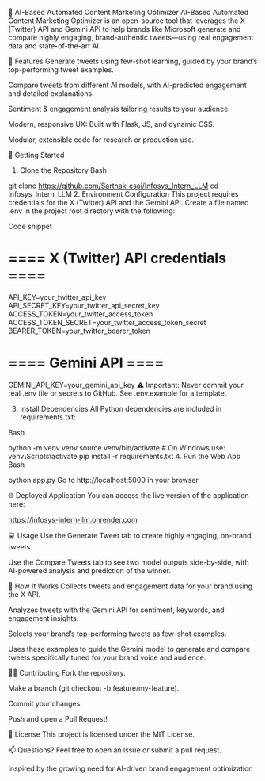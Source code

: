 🌟 AI-Based Automated Content Marketing Optimizer
AI-Based Automated Content Marketing Optimizer is an open-source tool that leverages the X (Twitter) API and Gemini API to help brands like Microsoft generate and compare highly engaging, brand-authentic tweets—using real engagement data and state-of-the-art AI.

🚀 Features
Generate tweets using few-shot learning, guided by your brand’s top-performing tweet examples.

Compare tweets from different AI models, with AI-predicted engagement and detailed explanations.

Sentiment & engagement analysis tailoring results to your audience.

Modern, responsive UX: Built with Flask, JS, and dynamic CSS.

Modular, extensible code for research or production use.

🌱 Getting Started
1. Clone the Repository
Bash

git clone https://github.com/Sarthak-csai/Infosys_Intern_LLM
cd Infosys_Intern_LLM
2. Environment Configuration
This project requires credentials for the X (Twitter) API and the Gemini API. Create a file named .env in the project root directory with the following:

Code snippet

# ==== X (Twitter) API credentials ====
API_KEY=your_twitter_api_key
API_SECRET_KEY=your_twitter_api_secret_key
ACCESS_TOKEN=your_twitter_access_token
ACCESS_TOKEN_SECRET=your_twitter_access_token_secret
BEARER_TOKEN=your_twitter_bearer_token

# ==== Gemini API ====
GEMINI_API_KEY=your_gemini_api_key
⚠️ Important: Never commit your real .env file or secrets to GitHub. See .env.example for a template.

3. Install Dependencies
All Python dependencies are included in requirements.txt:

Bash

python -m venv venv
source venv/bin/activate  # On Windows use: venv\Scripts\activate
pip install -r requirements.txt
4. Run the Web App
Bash

python app.py
Go to http://localhost:5000 in your browser.

🌐 Deployed Application
You can access the live version of the application here:

https://infosys-intern-llm.onrender.com

💻 Usage
Use the Generate Tweet tab to create highly engaging, on-brand tweets.

Use the Compare Tweets tab to see two model outputs side-by-side, with AI-powered analysis and prediction of the winner.

🧠 How It Works
Collects tweets and engagement data for your brand using the X API.

Analyzes tweets with the Gemini API for sentiment, keywords, and engagement insights.

Selects your brand’s top-performing tweets as few-shot examples.

Uses these examples to guide the Gemini model to generate and compare tweets specifically tuned for your brand voice and audience.

👨‍💻 Contributing
Fork the repository.

Make a branch (git checkout -b feature/my-feature).

Commit your changes.

Push and open a Pull Request!

📄 License
This project is licensed under the MIT License.

📫 Questions?
Feel free to open an issue or submit a pull request.

Inspired by the growing need for AI-driven brand engagement optimization
